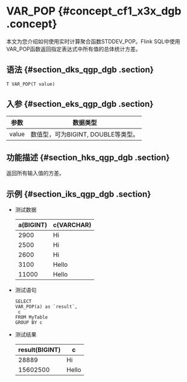 # VAR\_POP {#concept_cf1_x3x_dgb .concept}

本文为您介绍如何使用实时计算聚合函数STDDEV\_POP。Flink SQL中使用VAR\_POP函数返回指定表达式中所有值的总体统计方差。

## 语法 {#section_dks_qgp_dgb .section}

```
T VAR_POP(T value)

```

## 入参 {#section_eks_qgp_dgb .section}

|参数|数据类型|
|--|----|
|value|数值型，可为BIGINT, DOUBLE等类型。|

## 功能描述 {#section_hks_qgp_dgb .section}

返回所有输入值的方差。

## 示例 {#section_iks_qgp_dgb .section}

-   测试数据

    |a\(BIGINT\)|c\(VARCHAR\)|
    |-----------|------------|
    |2900|Hi|
    |2500|Hi|
    |2600|Hi|
    |3100|Hello|
    |11000|Hello|

-   测试语句

    ```language-sql
    SELECT 
    VAR_POP(a) as `result`,
     c
    FROM MyTable
    GROUP BY c
    
    ```

-   测试结果

    |result\(BIGINT\)|c|
    |----------------|--|
    |28889|Hi|
    |15602500|Hello|


